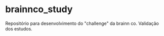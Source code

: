 # brainnco_study
Repositório para desenvolvimento do "challenge" da brainn co. Validação dos estudos.
